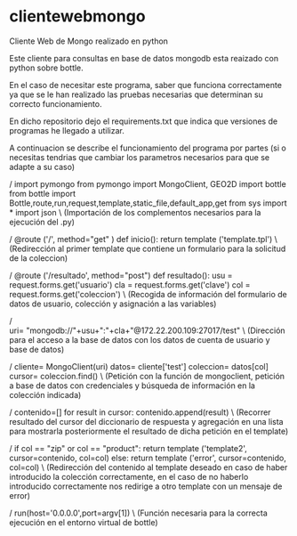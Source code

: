 # clientewebmongo
Cliente Web de Mongo realizado en python

Este cliente para consultas en base de datos mongodb esta reaizado con python sobre bottle.

En el caso de necesitar este programa, saber que funciona correctamente ya que se le han
realizado las pruebas necesarias que determinan su correcto funcionamiento.

En dicho repositorio dejo el requirements.txt que indica que versiones de programas he llegado a utilizar.

A continuacion se describe el funcionamiento del programa por partes (si o necesitas tendrias que cambiar los parametros necesarios para que se adapte a su caso)



/
import pymongo
from pymongo import MongoClient, GEO2D
import bottle
from  bottle import Bottle,route,run,request,template,static_file,default_app,get
from sys import *
import json
\		(Importación de los complementos necesarios para la ejecución del .py)




/
@route ('/', method="get" )
def inicio():
	return template ('template.tpl')
\		(Redirección al primer template que contiene un formulario para la solicitud de la coleccion)





/
@route ('/resultado', method="post")
def resultado():
	usu = request.forms.get('usuario')
	cla = request.forms.get('clave')
	col = request.forms.get('coleccion')
\		(Recogida de información del formulario de datos de usuario, colección y asignación a las variables)





/	
	uri= "mongodb://"+usu+":"+cla+"@172.22.200.109:27017/test"
\		(Dirección para el acceso a la base de datos con los datos de cuenta de usuario y base de datos)





/
	cliente= MongoClient(uri)
	datos= cliente['test']
	coleccion= datos[col]
	cursor= coleccion.find()
\		(Petición con la función de mongoclient, petición a base de datos con credenciales y búsqueda de información en la colección indicada)





/
	contenido=[]
	for result in cursor:
	  	contenido.append(result)
\		(Recorrer resultado del cursor del diccionario de respuesta y agregación en una lista para mostrarla posteriormente el resultado de dicha petición en el template)




/
	if col == "zip" or col == "product":
		return template ('template2', cursor=contenido, col=col)
	else:
		return template ('error', cursor=contenido, col=col)
\		(Redirección del contenido al template deseado en caso de haber introducido la colección correctamente, en el caso de no haberlo introducido correctamente nos redirige a otro template con un mensaje de error)





/
run(host='0.0.0.0',port=argv[1])
\		(Función necesaria para la correcta ejecución en el entorno virtual de bottle)
